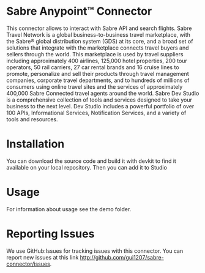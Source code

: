 # Sabre Anypoint™ Connector 

This connector allows to interact with Sabre API and search flights.
Sabre Travel Network is a global business-to-business travel marketplace, with the Sabre® global distribution system (GDS) at its core, and a broad set of solutions that integrate with the marketplace connects travel buyers and sellers through the world. This marketplace is used by travel suppliers including approximately 400 airlines, 125,000 hotel properties, 200 tour operators, 50 rail carriers, 27 car rental brands and 16 cruise lines to promote, personalize and sell their products through travel management companies, corporate travel departments, and to hundreds of millions of consumers using online travel sites and the services of approximately 400,000 Sabre Connected travel agents around the world. Sabre Dev Studio is a comprehensive collection of tools and services designed to take your business to the next level. Dev Studio includes a powerful portfolio of over 100 APIs, Informational Services, Notification Services, and a variety of tools and resources.

# Installation 
You can download the source code and build it with devkit to find it available on your local repository. Then you can add it to Studio

# Usage
For information about usage see the demo folder.

# Reporting Issues
We use GitHub:Issues for tracking issues with this connector. You can report new issues at this link http://github.com/gui1207/sabre-connector/issues.